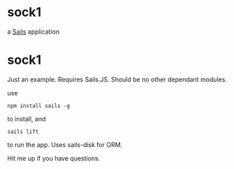 # sock1

a [Sails](http://sailsjs.org) application
# sock1


Just an example. Requires Sails.JS.  Should be no other dependant modules.

use 

```
npm install sails -g
```

to install, and

```
sails lift
```

to run the app.  Uses sails-disk for ORM.  

Hit me up if you have questions.

